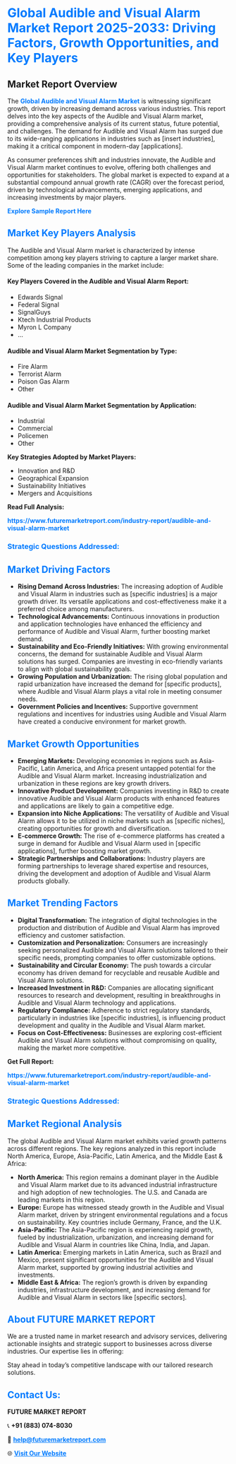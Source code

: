 <h1 style="color: #007BFF;">Global Audible and Visual Alarm Market Report 2025-2033: Driving Factors, Growth Opportunities, and Key Players</h1>

<section id="overview">
<h2>Market Report Overview</h2>
<p>The <a href="https://www.futuremarketreport.com/industry-report/audible-and-visual-alarm-market" style="color: #007BFF; text-decoration: none;"><strong>Global Audible and Visual Alarm Market</strong></a> is witnessing significant growth, driven by increasing demand across various industries. This report delves into the key aspects of the Audible and Visual Alarm market, providing a comprehensive analysis of its current status, future potential, and challenges. The demand for Audible and Visual Alarm has surged due to its wide-ranging applications in industries such as [insert industries], making it a critical component in modern-day [applications].</p>
<p>As consumer preferences shift and industries innovate, the Audible and Visual Alarm market continues to evolve, offering both challenges and opportunities for stakeholders. The global market is expected to expand at a substantial compound annual growth rate (CAGR) over the forecast period, driven by technological advancements, emerging applications, and increasing investments by major players.</p>
</section>

<section id="overview">
<p><a href="https://www.futuremarketreport.com/request-sample/reportId=105603" style="color: #007BFF; text-decoration: none;"><strong>Explore Sample Report Here</strong></a></p>
</section>

<section id="key-players">
<h2 style="color: #007BFF;">Market Key Players Analysis</h2>
<p>The Audible and Visual Alarm market is characterized by intense competition among key players striving to capture a larger market share. Some of the leading companies in the market include:</p>
<h4>Key Players Covered in the Audible and Visual Alarm Report:</h4>
<ul><li>Edwards Signal</li><li>Federal Signal</li><li>SignalGuys</li><li>Ktech Industrial Products</li><li>Myron L Company</li><li>...</li></ul>
<h4>Audible and Visual Alarm Market Segmentation by Type:</h4>
<ul><li>Fire Alarm</li><li>Terrorist Alarm</li><li>Poison Gas Alarm</li><li>Other</li></ul>

<h4>Audible and Visual Alarm Market Segmentation by Application:</h4>
<ul><li>Industrial</li><li>Commercial</li><li>Policemen</li><li>Other</li></ul>
<p><strong>Key Strategies Adopted by Market Players:</strong></p>
<ul>
<li>Innovation and R&D</li>
<li>Geographical Expansion</li>
<li>Sustainability Initiatives</li>
<li>Mergers and Acquisitions</li>
</ul>
</section>

<section>
<p><strong>Read Full Analysis: </strong></p><a href="https://www.futuremarketreport.com/industry-report/audible-and-visual-alarm-market" style="color: #007BFF; text-decoration: none;"><strong>https://www.futuremarketreport.com/industry-report/audible-and-visual-alarm-market</strong></a>
<h3 style="color: #007BFF;">Strategic Questions Addressed:</h3>
</section>

<section id="driving-factors">
<h2 style="color: #007BFF;">Market Driving Factors</h2>
<ul>
<li><strong>Rising Demand Across Industries:</strong> The increasing adoption of Audible and Visual Alarm in industries such as [specific industries] is a major growth driver. Its versatile applications and cost-effectiveness make it a preferred choice among manufacturers.</li>
<li><strong>Technological Advancements:</strong> Continuous innovations in production and application technologies have enhanced the efficiency and performance of Audible and Visual Alarm, further boosting market demand.</li>
<li><strong>Sustainability and Eco-Friendly Initiatives:</strong> With growing environmental concerns, the demand for sustainable Audible and Visual Alarm solutions has surged. Companies are investing in eco-friendly variants to align with global sustainability goals.</li>
<li><strong>Growing Population and Urbanization:</strong> The rising global population and rapid urbanization have increased the demand for [specific products], where Audible and Visual Alarm plays a vital role in meeting consumer needs.</li>
<li><strong>Government Policies and Incentives:</strong> Supportive government regulations and incentives for industries using Audible and Visual Alarm have created a conducive environment for market growth.</li>
</ul>
</section>

<section id="growth-opportunities">
<h2 style="color: #007BFF;">Market Growth Opportunities</h2>
<ul>
<li><strong>Emerging Markets:</strong> Developing economies in regions such as Asia-Pacific, Latin America, and Africa present untapped potential for the Audible and Visual Alarm market. Increasing industrialization and urbanization in these regions are key growth drivers.</li>
<li><strong>Innovative Product Development:</strong> Companies investing in R&D to create innovative Audible and Visual Alarm products with enhanced features and applications are likely to gain a competitive edge.</li>
<li><strong>Expansion into Niche Applications:</strong> The versatility of Audible and Visual Alarm allows it to be utilized in niche markets such as [specific niches], creating opportunities for growth and diversification.</li>
<li><strong>E-commerce Growth:</strong> The rise of e-commerce platforms has created a surge in demand for Audible and Visual Alarm used in [specific applications], further boosting market growth.</li>
<li><strong>Strategic Partnerships and Collaborations:</strong> Industry players are forming partnerships to leverage shared expertise and resources, driving the development and adoption of Audible and Visual Alarm products globally.</li>
</ul>
</section>

<section id="trending-factors">
<h2 style="color: #007BFF;">Market Trending Factors</h2>
<ul>
<li><strong>Digital Transformation:</strong> The integration of digital technologies in the production and distribution of Audible and Visual Alarm has improved efficiency and customer satisfaction.</li>
<li><strong>Customization and Personalization:</strong> Consumers are increasingly seeking personalized Audible and Visual Alarm solutions tailored to their specific needs, prompting companies to offer customizable options.</li>
<li><strong>Sustainability and Circular Economy:</strong> The push towards a circular economy has driven demand for recyclable and reusable Audible and Visual Alarm solutions.</li>
<li><strong>Increased Investment in R&D:</strong> Companies are allocating significant resources to research and development, resulting in breakthroughs in Audible and Visual Alarm technology and applications.</li>
<li><strong>Regulatory Compliance:</strong> Adherence to strict regulatory standards, particularly in industries like [specific industries], is influencing product development and quality in the Audible and Visual Alarm market.</li>
<li><strong>Focus on Cost-Effectiveness:</strong> Businesses are exploring cost-efficient Audible and Visual Alarm solutions without compromising on quality, making the market more competitive.</li>
</ul>
</section>

<section>
<p><strong>Get Full Report: </strong></p><a href="https://www.futuremarketreport.com/industry-report/audible-and-visual-alarm-market" style="color: #007BFF; text-decoration: none;"><strong>https://www.futuremarketreport.com/industry-report/audible-and-visual-alarm-market</strong></a>
<h3 style="color: #007BFF;">Strategic Questions Addressed:</h3>
</section>


<section id="regional-analysis">
<h2 style="color: #007BFF;">Market Regional Analysis</h2>
<p>The global Audible and Visual Alarm market exhibits varied growth patterns across different regions. The key regions analyzed in this report include North America, Europe, Asia-Pacific, Latin America, and the Middle East & Africa:</p>
<ul>
<li><strong>North America:</strong> This region remains a dominant player in the Audible and Visual Alarm market due to its advanced industrial infrastructure and high adoption of new technologies. The U.S. and Canada are leading markets in this region.</li>
<li><strong>Europe:</strong> Europe has witnessed steady growth in the Audible and Visual Alarm market, driven by stringent environmental regulations and a focus on sustainability. Key countries include Germany, France, and the U.K.</li>
<li><strong>Asia-Pacific:</strong> The Asia-Pacific region is experiencing rapid growth, fueled by industrialization, urbanization, and increasing demand for Audible and Visual Alarm in countries like China, India, and Japan.</li>
<li><strong>Latin America:</strong> Emerging markets in Latin America, such as Brazil and Mexico, present significant opportunities for the Audible and Visual Alarm market, supported by growing industrial activities and investments.</li>
<li><strong>Middle East & Africa:</strong> The region’s growth is driven by expanding industries, infrastructure development, and increasing demand for Audible and Visual Alarm in sectors like [specific sectors].</li>
</ul>
</section>

<footer>
<h2 style="color: #007BFF;">About FUTURE MARKET REPORT</h2>
<p>We are a trusted name in market research and advisory services, delivering actionable insights and strategic support to businesses across diverse industries. Our expertise lies in offering:</p>

<p>Stay ahead in today’s competitive landscape with our tailored research solutions.</p>

<h2 style="color: #007BFF;">Contact Us:</h2>
<p><strong>FUTURE MARKET REPORT</strong></p>
<p>📞 <strong>+91 (883) 074-8030</strong></p>
<p>📧 <strong><a href="mailto:help@futuremarketreport.com" style="color: #007BFF;">help@futuremarketreport.com</a></strong></p>
<p>🌐 <strong><a href="https://www.futuremarketreport.com/" style="color: #007BFF;">Visit Our Website</a></strong></p>
</footer>